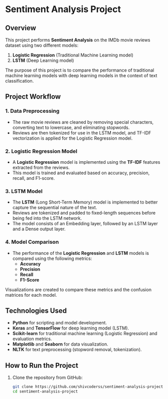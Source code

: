 # Sentiment Analysis Project

## Overview

This project performs **Sentiment Analysis** on the IMDb movie reviews dataset using two different models:
1. **Logistic Regression** (Traditional Machine Learning model)
2. **LSTM** (Deep Learning model)

The purpose of this project is to compare the performance of traditional machine learning models with deep learning models in the context of text classification.

## Project Workflow

### 1. Data Preprocessing
- The raw movie reviews are cleaned by removing special characters, converting text to lowercase, and eliminating stopwords.
- Reviews are then tokenized for use in the LSTM model, and TF-IDF vectorization is applied for the Logistic Regression model.

### 2. Logistic Regression Model
- A **Logistic Regression** model is implemented using the **TF-IDF** features extracted from the reviews.
- This model is trained and evaluated based on accuracy, precision, recall, and F1-score.

### 3. LSTM Model
- The **LSTM** (Long Short-Term Memory) model is implemented to better capture the sequential nature of the text.
- Reviews are tokenized and padded to fixed-length sequences before being fed into the LSTM network.
- The model consists of an Embedding layer, followed by an LSTM layer and a Dense output layer.

### 4. Model Comparison
- The performance of the **Logistic Regression** and **LSTM** models is compared using the following metrics:
  - **Accuracy**
  - **Precision**
  - **Recall**
  - **F1-Score**
  
Visualizations are created to compare these metrics and the confusion matrices for each model.

## Technologies Used
- **Python** for scripting and model development.
- **Keras** and **TensorFlow** for deep learning model (LSTM).
- **Scikit-learn** for traditional machine learning (Logistic Regression) and evaluation metrics.
- **Matplotlib** and **Seaborn** for data visualization.
- **NLTK** for text preprocessing (stopword removal, tokenization).

## How to Run the Project
1. Clone the repository from GitHub:
   ```bash
   git clone https://github.com/shivcoderss/sentiment-analysis-project.git
   cd sentiment-analysis-project
